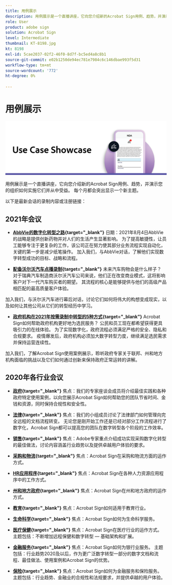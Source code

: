 ```yaml
---
title: 用例展示
description: 用例展示是一个直播讲座，它向您介绍新的Acrobat Sign用例、趋势，并演示您的组织如何实施这些用例并从中受益
role: User
product: adobe sign
solution: Acrobat Sign
level: Intermediate
thumbnail: KT-8198.jpg
kt: 8198
exl-id: 5cae2037-02f2-46f0-8d7f-bc5ed4a8c8b1
source-git-commit: e02b1250de94ec781e7984c6c146dbae993f5d31
workflow-type: tm+mt
source-wordcount: '772'
ht-degree: 0%

---
```


# 用例展示

![用例横幅](../assets/UCSC_Rebrand.png)

用例展示是一个直播讲座，它向您介绍新的Acrobat Sign用例、趋势，并演示您的组织如何实施它们并从中受益。 每个月都会突出显示一个新主题。

以下是最新会话的录制内容或注册链接：

## 2021年会议

* **[AbbVie的数字化转型之路](https://use-case-showcase-with-abbvie.joinus.adobeevents.com/){target=&quot;_blank&quot;}**
日期：2021年8月4日AbbVie的战略是提供创新药物并对人们的生活产生显著影响。 为了提高敏捷性，让员工能够专注于更复杂的工作，该公司正在努力使其部分业务流程实现自动化，关键的第一步是减少纸笔操作。 加入我们，与AbbVie对话，了解他们实现数字转型成功的目标、战略和流程。

* **[配备沃尔沃汽车点播录制](https://gateway.on24.com/wcc/eh/2172296/lp/2963219/adobe-sign-use-case-showcase%3A-featuring-volvo-cars/){target=&quot;_blank&quot;}**
未来汽车购物会是什么样子？ 对于瑞典汽车制造商沃尔沃汽车公司来说，他们正在改变商业模式，这将影响客户对下一代汽车购买者的期望。 其流程的核心是能够提供与他们的高级产品相匹配的最高质量客户体验。

加入我们，与沃尔沃汽车进行幕后对话，讨论它们如何将伟大的构想变成现实，以及如何让其他公司从它们的转型经历中学习。

* **[政府机构在2021年按需录制中转型的5种方式](https://gateway.on24.com/wcc/eh/2172296/lp/2790280/5-ways-government-agencies-will-transform-in-2021-/){target=&quot;_blank&quot;}**
Acrobat Sign如何帮助政府机构更好地为选民服务？ 公民和员工现在都希望获得更具吸引力的在线体验。 为了实现数字化，政府流程必须满足严格的安全、隐私和合规要求。 疫情爆发后，政府机构必须加大数字转型力度，继续满足选民需求并保持运营连续性。

加入我们，了解Acrobat Sign使用案例展示，聆听政府专家关于联邦、州和地方机构面临的挑战以及它们如何通过创新来保持政府正常运转的讲解。

## 2020年各行业会议

* **[政府](https://event.on24.com/wcc/r/2790280/7FFF27458A6834FDF8C73C5149637590?partnerref=EXL){target=&quot;_blank&quot;}**
焦点：我们的专家座谈会成员将介绍最佳实践和各种政府特定使用案例，以向您展示Acrobat Sign如何帮助您的团队节省时间、金钱和资源，同时保持合规性和安全性。

* **[法律](https://event.on24.com/wcc/r/2634329/292CA0B317E56600A114508CC55376BF?partnerref=EXL){target=&quot;_blank&quot;}**
焦点：我们的小组成员讨论了法律部门如何管理向完全远程的文档流程转变。 无论您是刚开始工作还是已经对部分工作流程进行了数字化，Acrobat Sign都可以提高您的团队在数字转型各个阶段的工作效率。

* **[销售](https://acrobat.adobe.com/us/en/business/webinars/adobe-sign-use-case-showcase-sales.html){target=&quot;_blank&quot;}**
焦点：Adobe专家重点介绍成功实现采购数字化转型的最佳做法，讨论内容涵盖行业趋势以及提供卓越用户体验的要求。

* **[采购和物流](https://event.on24.com/wcc/r/2514418/278FB6F16C198E2B866CF487AF9514F6){target=&quot;_blank&quot;}**
焦点：Acrobat Sign在采购和物流方面的运作方式。

* **[HR应用程序](https://event.on24.com/wcc/r/2351937/D9E34A102F309DFCAF0D07D5192BD66D){target=&quot;_blank&quot;}**
焦点：Acrobat Sign在各种人力资源应用程序中的工作方式。

* **[州和地方政府](https://event.on24.com/wcc/r/2351937/D9E34A102F309DFCAF0D07D5192BD66D){target=&quot;_blank&quot;}**
焦点：Acrobat Sign在州和地方政府的运作方式。

* **[教育](https://event.on24.com/wcc/r/2241711/762243D5EE65DAC44D3AE7BCCD3388A7){target=&quot;_blank&quot;}**
焦点：Acrobat Sign如何适用于教育行业。

* **[生命科学](https://event.on24.com/wcc/r/2204781/2C266134D08DDE48E17C77746F192AA6){target=&quot;_blank&quot;}**
焦点：Acrobat Sign如何为生命科学服务。

* **[医疗保健](https://event.on24.com/wcc/r/2202626/1D60C42BD396AE273CB09CF53F1051BE){target=&quot;_blank&quot;}**
焦点：Acrobat Sign在医疗行业的运作方式。 主题包括：不断增加远程保健和数字转型 — 基础架构和扩展。

* **[金融服务](https://event.on24.com/wcc/r/2177152/40A4315A5D32F21AFB5EB03E25C15992){target=&quot;_blank&quot;}**
焦点：Acrobat Sign如何为银行业服务。 主题包括：行业趋势2020及以后，作为更广泛数字转型一部分的数字文档和流程、最佳做法、使用案例和Acrobat Sign的优势。

* **[保险](https://event.on24.com/wcc/r/2162717/1449ED610AD3B545004079728D9AE0F6){target=&quot;_blank&quot;}**
焦点：Acrobat Sign如何为金融服务和保险服务。 主题包括：行业趋势、金融业的合规性和法规要求，并提供卓越的用户体验。

